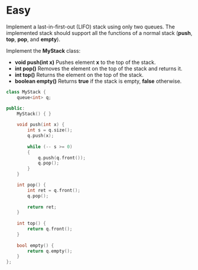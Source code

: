 # Easy

Implement a last-in-first-out (LIFO) stack using only two queues. The implemented stack should support all the functions of a normal stack (**push**, **top**, **pop**, and **empty**).

Implement the **MyStack** class:

- **void push(int x)** Pushes element **x** to the top of the stack.
- **int pop()** Removes the element on the top of the stack and returns it.
- **int top()** Returns the element on the top of the stack.
- **boolean empty()** Returns **true** if the stack is empty, **false** otherwise.

```cpp
class MyStack {
    queue<int> q;

public:
    MyStack() { }
    
    void push(int x) {
        int s = q.size();
        q.push(x);
        
        while (-- s >= 0)
        {
            q.push(q.front());
            q.pop();
        }
    }

    int pop() {
        int ret = q.front();
        q.pop();
        
        return ret;
    }
    
    int top() {
        return q.front();
    }
    
    bool empty() {
        return q.empty();
    }
};
```
